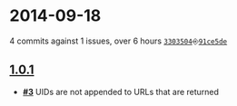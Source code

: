 # 2014-09-18
4 commits against 1 issues, over 6 hours [`3303504`](https://github.com/ucsf-ckm/amalgamatic-pubmed/commit/3303504)⎆[`91ce5de`](https://github.com/ucsf-ckm/amalgamatic-pubmed/commit/91ce5de)

## [**1.0.1**](https://github.com/ucsf-ckm/amalgamatic-pubmed/issues?milestone=1&state=closed)
- [**#3**](https://github.com/ucsf-ckm/amalgamatic-pubmed/issues/3) UIDs are not appended to URLs that are returned

